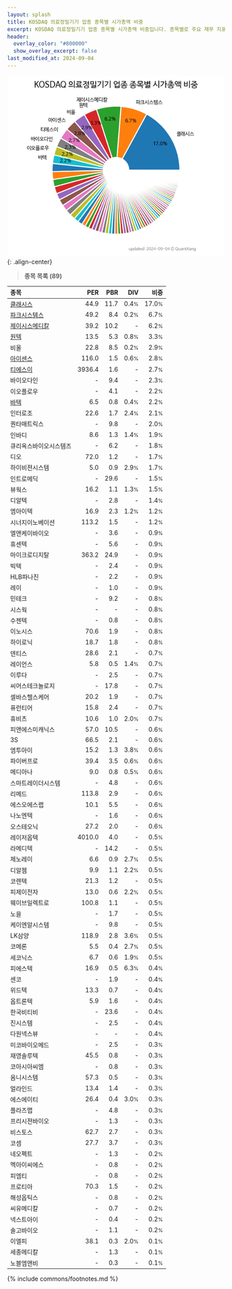 ```yaml
---
layout: splash
title: KOSDAQ 의료정밀기기 업종 종목별 시가총액 비중
excerpt: KOSDAQ 의료정밀기기 업종 종목별 시가총액 비중입니다. 종목별로 주요 재무 지표를 함께 표시합니다.
header:
  overlay_color: "#800000"
  show_overlay_excerpt: false
last_modified_at: 2024-09-04
---
```



![KOSDAQ 의료정밀기기 업종 종목별 시가총액 비중](/stats/sector/images/kosdaq_업종_의료정밀기기_종목.png){: .align-center}


> **종목 목록 (89)**<a id="list"></a>

| **종목** | **PER** | **PBR** | **DIV** | **비중** |
| :------- | ------: | ------: | ------: | -------: |
| [클래시스](/214150/) | 44.9 | 11.7 | 0.4<small>%</small> | 17.0<small>%</small> |
| [파크시스템스](/140860/) | 49.2 | 8.4 | 0.2<small>%</small> | 6.7<small>%</small> |
| [제이시스메디칼](/287410/) | 39.2 | 10.2 | - | 6.2<small>%</small> |
| [원텍](/336570/) | 13.5 | 5.3 | 0.8<small>%</small> | 3.3<small>%</small> |
| 비올 | 22.8 | 8.5 | 0.2<small>%</small> | 2.9<small>%</small> |
| [아이센스](/099190/) | 116.0 | 1.5 | 0.6<small>%</small> | 2.8<small>%</small> |
| [티에스이](/131290/) | 3936.4 | 1.6 | - | 2.7<small>%</small> |
| 바이오다인 | - | 9.4 | - | 2.3<small>%</small> |
| 이오플로우 | - | 4.1 | - | 2.2<small>%</small> |
| [바텍](/043150/) | 6.5 | 0.8 | 0.4<small>%</small> | 2.2<small>%</small> |
| 인터로조 | 22.6 | 1.7 | 2.4<small>%</small> | 2.1<small>%</small> |
| 퀀타매트릭스 | - | 9.8 | - | 2.0<small>%</small> |
| 인바디 | 8.6 | 1.3 | 1.4<small>%</small> | 1.9<small>%</small> |
| 큐리옥스바이오시스템즈 | - | 6.2 | - | 1.8<small>%</small> |
| 디오 | 72.0 | 1.2 | - | 1.7<small>%</small> |
| 하이비젼시스템 | 5.0 | 0.9 | 2.9<small>%</small> | 1.7<small>%</small> |
| 인트로메딕 | - | 29.6 | - | 1.5<small>%</small> |
| 뷰웍스 | 16.2 | 1.1 | 1.3<small>%</small> | 1.5<small>%</small> |
| 디알텍 | - | 2.8 | - | 1.4<small>%</small> |
| 엠아이텍 | 16.9 | 2.3 | 1.2<small>%</small> | 1.2<small>%</small> |
| 시너지이노베이션 | 113.2 | 1.5 | - | 1.2<small>%</small> |
| 엘앤케이바이오 | - | 3.6 | - | 0.9<small>%</small> |
| 휴센텍 | - | 5.6 | - | 0.9<small>%</small> |
| 마이크로디지탈 | 363.2 | 24.9 | - | 0.9<small>%</small> |
| 빅텍 | - | 2.4 | - | 0.9<small>%</small> |
| HLB파나진 | - | 2.2 | - | 0.9<small>%</small> |
| 레이 | - | 1.0 | - | 0.9<small>%</small> |
| 민테크 | - | 9.2 | - | 0.8<small>%</small> |
| 시스웍 | - | - | - | 0.8<small>%</small> |
| 수젠텍 | - | 0.8 | - | 0.8<small>%</small> |
| 이노시스 | 70.6 | 1.9 | - | 0.8<small>%</small> |
| 하이로닉 | 18.7 | 1.8 | - | 0.8<small>%</small> |
| 덴티스 | 28.6 | 2.1 | - | 0.7<small>%</small> |
| 레이언스 | 5.8 | 0.5 | 1.4<small>%</small> | 0.7<small>%</small> |
| 이루다 | - | 2.5 | - | 0.7<small>%</small> |
| 씨어스테크놀로지 | - | 17.8 | - | 0.7<small>%</small> |
| 셀바스헬스케어 | 20.2 | 1.9 | - | 0.7<small>%</small> |
| 퓨런티어 | 15.8 | 2.4 | - | 0.7<small>%</small> |
| 휴비츠 | 10.6 | 1.0 | 2.0<small>%</small> | 0.7<small>%</small> |
| 피앤에스미캐닉스 | 57.0 | 10.5 | - | 0.6<small>%</small> |
| 3S | 66.5 | 2.1 | - | 0.6<small>%</small> |
| 엠투아이 | 15.2 | 1.3 | 3.8<small>%</small> | 0.6<small>%</small> |
| 파이버프로 | 39.4 | 3.5 | 0.6<small>%</small> | 0.6<small>%</small> |
| 메디아나 | 9.0 | 0.8 | 0.5<small>%</small> | 0.6<small>%</small> |
| 스마트레이더시스템 | - | 4.8 | - | 0.6<small>%</small> |
| 리메드 | 113.8 | 2.9 | - | 0.6<small>%</small> |
| 에스오에스랩 | 10.1 | 5.5 | - | 0.6<small>%</small> |
| 나노엔텍 | - | 1.6 | - | 0.6<small>%</small> |
| 오스테오닉 | 27.2 | 2.0 | - | 0.6<small>%</small> |
| 레이저옵텍 | 4010.0 | 4.0 | - | 0.5<small>%</small> |
| 라메디텍 | - | 14.2 | - | 0.5<small>%</small> |
| 제노레이 | 6.6 | 0.9 | 2.7<small>%</small> | 0.5<small>%</small> |
| 디알젬 | 9.9 | 1.1 | 2.2<small>%</small> | 0.5<small>%</small> |
| 코렌텍 | 21.3 | 1.2 | - | 0.5<small>%</small> |
| 피제이전자 | 13.0 | 0.6 | 2.2<small>%</small> | 0.5<small>%</small> |
| 웨이브일렉트로 | 100.8 | 1.1 | - | 0.5<small>%</small> |
| 노을 | - | 1.7 | - | 0.5<small>%</small> |
| 케이엔알시스템 | - | 9.8 | - | 0.5<small>%</small> |
| LK삼양 | 118.9 | 2.8 | 3.6<small>%</small> | 0.5<small>%</small> |
| 코메론 | 5.5 | 0.4 | 2.7<small>%</small> | 0.5<small>%</small> |
| 세코닉스 | 6.7 | 0.6 | 1.9<small>%</small> | 0.5<small>%</small> |
| 피에스텍 | 16.9 | 0.5 | 6.3<small>%</small> | 0.4<small>%</small> |
| 센코 | - | 1.9 | - | 0.4<small>%</small> |
| 위드텍 | 13.3 | 0.7 | - | 0.4<small>%</small> |
| 옵트론텍 | 5.9 | 1.6 | - | 0.4<small>%</small> |
| 한국비티비 | - | 23.6 | - | 0.4<small>%</small> |
| 진시스템 | - | 2.5 | - | 0.4<small>%</small> |
| 다원넥스뷰 | - | - | - | 0.4<small>%</small> |
| 미코바이오메드 | - | 2.5 | - | 0.3<small>%</small> |
| 재영솔루텍 | 45.5 | 0.8 | - | 0.3<small>%</small> |
| 코아시아씨엠 | - | 0.8 | - | 0.3<small>%</small> |
| 옴니시스템 | 57.3 | 0.5 | - | 0.3<small>%</small> |
| 얼라인드 | 13.4 | 1.4 | - | 0.3<small>%</small> |
| 에스에이티 | 26.4 | 0.4 | 3.0<small>%</small> | 0.3<small>%</small> |
| 플라즈맵 | - | 4.8 | - | 0.3<small>%</small> |
| 프리시젼바이오 | - | 1.3 | - | 0.3<small>%</small> |
| 비스토스 | 62.7 | 2.7 | - | 0.3<small>%</small> |
| 코셈 | 27.7 | 3.7 | - | 0.3<small>%</small> |
| 네오펙트 | - | 1.3 | - | 0.2<small>%</small> |
| 멕아이씨에스 | - | 0.8 | - | 0.2<small>%</small> |
| 피엠티 | - | 0.8 | - | 0.2<small>%</small> |
| 프로티아 | 70.3 | 1.5 | - | 0.2<small>%</small> |
| 해성옵틱스 | - | 0.8 | - | 0.2<small>%</small> |
| 씨유메디칼 | - | 0.7 | - | 0.2<small>%</small> |
| 넥스트아이 | - | 0.4 | - | 0.2<small>%</small> |
| 솔고바이오 | - | 1.1 | - | 0.2<small>%</small> |
| 이엘피 | 38.1 | 0.3 | 2.0<small>%</small> | 0.1<small>%</small> |
| 세종메디칼 | - | 1.3 | - | 0.1<small>%</small> |
| 노블엠앤비 | - | 0.3 | - | 0.1<small>%</small> |

{% include commons/footnotes.md %}